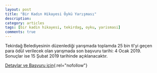 ```yaml
---
layout: post
title: "Bir Kadın Hikayesi Öykü Yarışması"
description: 
category: articles
tags: [bir kadin hikayesi, tekirdag, oyku, yarismasi]
comments: true
---
```


Tekirdağ Belediyesinin düzenlediği yarışmada toplamda 25 bin tl'yi geçen para ödül verilecek olan yarışmada son başvuru tarihi: 4 Ocak 2019. Sonuçlar ise 15 Şubat 2019 tarihinde açıklanacaktır.

[Detaylar ve Başvuru için](https://www.guncel-egitim.org/2019-bir-kadin-hikayesi-oyku-yarismasi/){:rel="nofollow"}